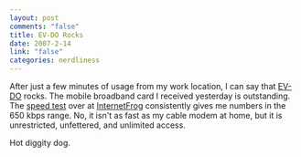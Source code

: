```yaml
--- 
layout: post
comments: "false"
title: EV-DO Rocks
date: 2007-2-14
link: "false"
categories: nerdliness
---
```

After just a few minutes of usage from my work location, I can say that <a href="http://en.wikipedia.org/wiki/EVDO" title="Evolution-Data Optimized">EV-DO</a> rocks. The mobile broadband card I received yesterday is outstanding. The <a href="http://internetfrog.com/mypc/speedtest/" title="Speed Test">speed test</a> over at <a href="http://internetfrog.com/" title="InternetFrog">InternetFrog</a> consistently gives me numbers in the 650 kbps range. No, it isn't as fast as my cable modem at home, but it is unrestricted, unfettered, and unlimited access.

Hot diggity dog.
